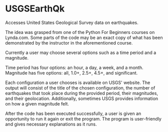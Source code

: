 # USGSEarthQk
Accesses United States Geological Survey data on earthquakes.


The idea was grasped from one of the Python For Beginners courses on Lynda.com. Some parts of the code may be an exact copy of what has been demonstrated by the instructor in the aforementioned course.

Currently a user may choose several options such as a time period and a magnitude.

Time period has four options: an hour, a day, a week, and a month.
Magnitude has five options: all, 1.0+, 2.5+, 4.5+, and significant.

Each configuration a user chooses is available on USGS' website. The output will consist of the title of the chosen configuration, the number of earthquakes that took place during the provided period, their magnitudes, and their geolocation. Additionally, sometimes USGS provides information on how a given magnitude felt.

After the code has been executed successfully, a user is given an opportunity to run it again or exit the program. The program is user-friendly and gives necessary explanations as it runs. 
